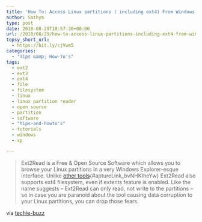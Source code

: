 ```yaml
---
title: 'How To: Access Linux partitions ( including ext4) From Windows'
author: Sathya
type: post
date: 2010-08-29T18:57:30+00:00
url: /2010/08/29/how-to-access-linux-partitions-including-ext4-from-windows/
topsy_short_url:
  - https://bit.ly/cjVwm5
categories:
  - "Tips &amp; How-To's"
tags:
  - ext2
  - ext3
  - ext4
  - file
  - filesystem
  - linux
  - linux partition reader
  - open source
  - partition
  - software
  - "tips-and-howto's"
  - tutorials
  - windows
  - xp

---
```

> Ext2Read is a Free & Open Source Software which allows you to browse your Linux partitions in a very Windows Explorer-esque interface. Unlike [other tools][1]{#aptureLink_bvNHKIheYw} Ext2Read also supports ext4 filesystem, even if extents feature is enabled. Like the name suggests – Ext2Read can only read, not write to the partitions – so in case you are paranoid about the tool causing data corruption to your Linux partitions, you can drop those fears.

via [techie-buzz][2]

 [1]: ../2008/06/01/how-to-access-ext2ext3-formatted-linux-partitions-in-windows/
 [2]: https://techie-buzz.com/foss/how-to-access-your-linux-partitions-from-windows.html